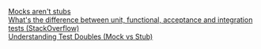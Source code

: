 [Mocks aren't stubs](http://martinfowler.com/articles/mocksArentStubs.html)  
[What's the difference between unit, functional, acceptance and integration tests (StackOverflow)](https://stackoverflow.com/questions/4904096/whats-the-difference-between-unit-functional-acceptance-and-integration-test)  
[Understanding Test Doubles (Mock vs Stub)](https://adamcod.es/2014/05/15/test-doubles-mock-vs-stub.html)
